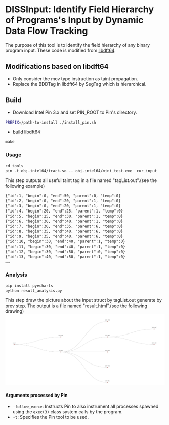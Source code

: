 # DISSInput: Identify Field Hierarchy of Programs's Input by Dynamic Data Flow Tracking

The purpose of this tool is to identify the field hierarchy of any binary program input.
These code is modified from [libdft64](https://github.com/AngoraFuzzer/libdft64).

## Modifications based on libdft64
- Only consider the mov type instruction as taint propagation.
- Replace the BDDTag in libdft64 by SegTag which is hierarchical.


## Build 

- Download Intel Pin 3.x and set PIN_ROOT to Pin's directory.

```sh
PREFIX=/path-to-install ./install_pin.sh
```
- build libdft64
```
make
```


### Usage
```shell
cd tools
pin -t obj-intel64/track.so -- obj-intel64/mini_test.exe  cur_input
```
This step outputs all useful taint tag in a file named "tagList.out".(see the following example)

```
{"id":1, "begin":0, "end":50, "parent":0, "temp":0}
{"id":2, "begin":0, "end":20, "parent":1, "temp":0}
{"id":3, "begin":0, "end":20, "parent":1, "temp":0}
{"id":4, "begin":20, "end":25, "parent":1, "temp":0}
{"id":5, "begin":25, "end":30, "parent":1, "temp":0}
{"id":6, "begin":30, "end":40, "parent":1, "temp":0}
{"id":7, "begin":30, "end":35, "parent":6, "temp":0}
{"id":8, "begin":35, "end":40, "parent":6, "temp":0}
{"id":9, "begin":35, "end":40, "parent":6, "temp":0}
{"id":10, "begin":30, "end":40, "parent":1, "temp":0}
{"id":11, "begin":30, "end":40, "parent":1, "temp":0}
{"id":12, "begin":30, "end":50, "parent":0, "temp":0}
{"id":13, "begin":40, "end":50, "parent":1, "temp":0}
……
```

### Analysis

```shell
pip install pyecharts
python result_analysis.py
```
This step draw the picture about the input struct by tagList.out generate by prev step.
The output is a file named "result.html".(see the following drawing)
![Image text](md_pic/result_example.jpg)


#### Arguments processed by Pin
  * `-follow_execv`: Instructs Pin to also instrument all processes spawned
     using the `exec(3)` class system calls by the program.
  * `-t`: Specifies the Pin tool to be used.
